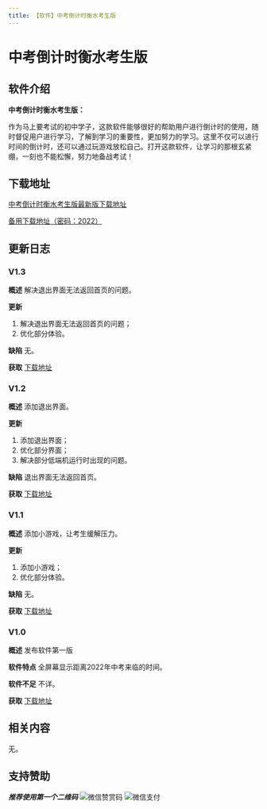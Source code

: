 ```yaml
---
title: 【软件】中考倒计时衡水考生版
---
```


# 中考倒计时衡水考生版

## 软件介绍

**中考倒计时衡水考生版：**
    
   作为马上要考试的初中学子，这款软件能够很好的帮助用户进行倒计时的使用，随时督促用户进行学习，了解到学习的重要性，更加努力的学习。这里不仅可以进行时间的倒计时，还可以通过玩游戏放松自己。打开这款软件，让学习的那根玄紧绷，一刻也不能松懈，努力地备战考试！

## 下载地址

[中考倒计时衡水考生版最新版下载地址](https://github.com/iliuleqi/Countdown-to-the-exam/releases/download/V1.3/v1.3.apk)

[备用下载地址（密码：2022）](https://tangwenshu.lanzoui.com/iTafirb4jbc)

## 更新日志

### V1.3

**概述** 解决退出界面无法返回首页的问题。

**更新**
  1. 解决退出界面无法返回首页的问题；
  2. 优化部分体验。

**缺陷**
  无。
  
**获取**
  [下载地址](https://github.com/iliuleqi/Countdown-to-the-exam/releases/download/V1.3/v1.3.apk)

### V1.2

**概述** 添加退出界面。

**更新**
  1. 添加退出界面；
  2. 优化部分界面；
  3. 解决部分低端机运行时出现的问题。

**缺陷**
  退出界面无法返回首页。

**获取**
  [下载地址](https://github.com/iliuleqi/Countdown-to-the-exam/releases/download/V1.2/v1.2.apk)

### V1.1

**概述** 添加小游戏，让考生缓解压力。

**更新**
  1. 添加小游戏；
  2. 优化部分体验。

**缺陷**
  无。

**获取**
  [下载地址](https://github.com/iliuleqi/Countdown-to-the-exam/releases/download/V1.1/v1.1.apk)

### V1.0

**概述** 发布软件第一版

**软件特点**
    全屏幕显示距离2022年中考来临的时间。
    
**软件不足**
    不详。
    
 **获取**
  [下载地址](https://github.com/iliuleqi/Countdown-to-the-exam/releases/download/V1.0/v1.0.apk)

## 相关内容
  
  无。

## 支持赞助

***推荐使用第一个二维码***
![微信赞赏码](https://user-images.githubusercontent.com/86276093/125232678-b4119d80-e30f-11eb-8300-f086da2dbead.png)
![微信支付](https://user-images.githubusercontent.com/86276093/125232723-cb508b00-e30f-11eb-9c21-0e3d5b5bf9cb.png)


